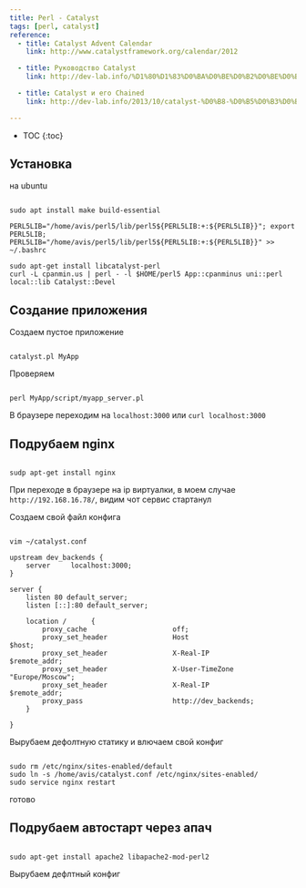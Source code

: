 ```yaml
---
title: Perl - Catalyst
tags: [perl, catalyst]
reference:
  - title: Catalyst Advent Calendar
    link: http://www.catalystframework.org/calendar/2012

  - title: Руководство Catalyst
    link: http://dev-lab.info/%D1%80%D1%83%D0%BA%D0%BE%D0%B2%D0%BE%D0%B4%D1%81%D1%82%D0%B2%D0%BE-catalyst/

  - title: Catalyst и его Chained
    link: http://dev-lab.info/2013/10/catalyst-%D0%B8-%D0%B5%D0%B3%D0%BE-chained/

---
```


* TOC 
{:toc}

## Установка

на ubuntu 
<pre><code class="perl">
sudo apt install make build-essential

PERL5LIB="/home/avis/perl5/lib/perl5${PERL5LIB:+:${PERL5LIB}}"; export PERL5LIB; PERL5LIB="/home/avis/perl5/lib/perl5${PERL5LIB:+:${PERL5LIB}}" >> ~/.bashrc

sudo apt-get install libcatalyst-perl
curl -L cpanmin.us | perl - -l $HOME/perl5 App::cpanminus uni::perl local::lib Catalyst::Devel
</code></pre>

## Создание приложения

Создаем пустое приложение
<pre><code class="perl">
catalyst.pl MyApp</code></pre>

Проверяем
<pre><code class="perl">
perl MyApp/script/myapp_server.pl</code></pre>

В браузере переходим на `localhost:3000` или `curl localhost:3000`


## Подрубаем nginx

<pre><code class="perl">
sudp apt-get install nginx</code></pre>

При переходе в браузере на ip виртуалки, в моем случае `http://192.168.16.78/`, видим чот сервис стартанул

Создаем свой файл конфига
<pre><code class="perl">
vim ~/catalyst.conf

upstream dev_backends {
    server     localhost:3000;
}

server {
    listen 80 default_server;
    listen [::]:80 default_server;

    location /      {
        proxy_cache                     off;
        proxy_set_header                Host                        $host;
        proxy_set_header                X-Real-IP                   $remote_addr;
        proxy_set_header                X-User-TimeZone             "Europe/Moscow";
        proxy_set_header                X-Real-IP                   $remote_addr;
        proxy_pass                      http://dev_backends;
    }

}
</code></pre>

Вырубаем дефолтную статику и влючаем свой конфиг

<pre><code class="perl">
sudo rm /etc/nginx/sites-enabled/default
sudo ln -s /home/avis/catalyst.conf /etc/nginx/sites-enabled/
sudo service nginx restart
</code></pre>

готово

## Подрубаем автостарт через апач

<pre><code class="perl">
sudo apt-get install apache2 libapache2-mod-perl2
</code></pre>

Вырубаем дефлтный конфиг
<pre><code class="perl">
</code></pre>
